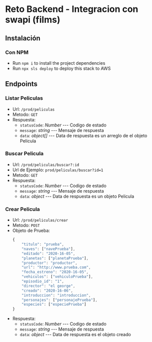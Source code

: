 # Reto Backend - Integracion con swapi (films)

## Instalación

### Con NPM

- Run `npm i` to install the project dependencies
- Run `npx sls deploy` to deploy this stack to AWS

## Endpoints

### Listar Peliculas

- Url: `/prod/peliculas`
- Metodo: `GET`
- Respuesta:
  - `statusCode`: _Number_ --- Codigo de estado
  - `message`: _string_ --- Mensaje de respuesta
  - `data`: _object[]_ --- Data de respuesta es un arreglo de el objeto Pelicula

### Buscar Pelicula

- Url: `/prod/peliculas/buscar?:id`
- Url de Ejemplo: `prod/peliculas/buscar?id=1`
- Metodo: `GET`
- Respuesta:
  - `statusCode`: _Number_ --- Codigo de estado
  - `message`: _string_ --- Mensaje de respuesta
  - `data`: _object_ --- Data de respuesta es un objeto Pelicula

### Crear Pelicula

- Url: `/prod/peliculas/crear`
- Metodo: `POST`
- Objeto de Prueba:
  ```javascript
  {
      "titulo": "prueba",
      "naves": ["navePrueba"],
      "editado": "2020-16-05",
      "planetas": ["planetaPrueba"],
      "productor": "productor",
      "url": "http://www.prueba.com",
      "fecha_estreno": "2020-16-05",
      "vehiculos": ["vehiculoPrueba"],
      "episodio_id": "1",
      "director": "el george",
      "creado": "2020-16-06",
      "introduccion": "introduccion",
      "personajes": ["personajePrueba"],
      "especies": ["especiePrueba"]
  }
  ```
- Respuesta:
  - `statusCode`: _Number_ --- Codigo de estado
  - `message`: _string_ --- Mensaje de respuesta
  - `data`: _object_ --- Data de respuesta es el objeto creado
